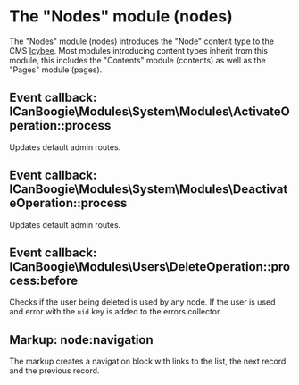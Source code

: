The "Nodes" module (nodes)
==========================

The "Nodes" module (nodes) introduces the "Node" content type to the CMS
[Icybee](http://icybee.org). Most modules introducing content types inherit from this
module, this includes the "Contents" module (contents) as well as the "Pages" module
(pages).




Event callback: ICanBoogie\Modules\System\Modules\ActivateOperation::process
----------------------------------------------------------------------------

Updates default admin routes.




Event callback: ICanBoogie\Modules\System\Modules\DeactivateOperation::process
----------------------------------------------------------------------------

Updates default admin routes.




Event callback: ICanBoogie\Modules\Users\DeleteOperation::process:before
------------------------------------------------------------------------

Checks if the user being deleted is used by any node. If the user is used and error
with the `uid` key is added to the errors collector.




Markup: node:navigation
-----------------------

The markup creates a navigation block with links to the list, the next record and the
previous record.